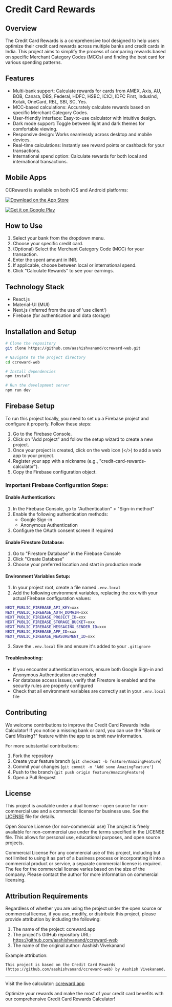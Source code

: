 # Credit Card Rewards

## Overview

The Credit Card Rewards is a comprehensive tool designed to help users optimize their credit card rewards across multiple banks and credit cards in India. This project aims to simplify the process of comparing rewards based on specific Merchant Category Codes (MCCs) and finding the best card for various spending patterns.

## Features

- Multi-bank support: Calculate rewards for cards from AMEX, Axis, AU, BOB, Canara, DBS, Federal, HDFC, HSBC, ICICI, IDFC First, IndusInd, Kotak, OneCard, RBL, SBI, SC, Yes.
- MCC-based calculations: Accurately calculate rewards based on specific Merchant Category Codes.
- User-friendly interface: Easy-to-use calculator with intuitive design.
- Dark mode support: Toggle between light and dark themes for comfortable viewing.
- Responsive design: Works seamlessly across desktop and mobile devices.
- Real-time calculations: Instantly see reward points or cashback for your transactions.
- International spend option: Calculate rewards for both local and international transactions.

## Mobile Apps

CCReward is available on both iOS and Android platforms:

[![Download on the App Store](https://img.shields.io/badge/App_Store-0D96F6?logo=app-store&logoColor=white)](https://apps.apple.com/in/app/ccreward/id6736835206)

[![Get it on Google Play](https://img.shields.io/badge/Google_Play-414141?logo=google-play&logoColor=white)](https://play.google.com/store/apps/details?id=app.ccreward)

## How to Use

1. Select your bank from the dropdown menu.
2. Choose your specific credit card.
3. (Optional) Select the Merchant Category Code (MCC) for your transaction.
4. Enter the spent amount in INR.
5. If applicable, choose between local or international spend.
6. Click "Calculate Rewards" to see your earnings.

## Technology Stack

- React.js
- Material-UI (MUI)
- Next.js (inferred from the use of 'use client')
- Firebase (for authentication and data storage)

## Installation and Setup

```bash
# Clone the repository
git clone https://github.com/aashishvanand/ccreward-web.git

# Navigate to the project directory
cd ccreward-web

# Install dependencies
npm install

# Run the development server
npm run dev
```

## Firebase Setup

To run this project locally, you need to set up a Firebase project and configure it properly. Follow these steps:

1. Go to the Firebase Console.
2. Click on "Add project" and follow the setup wizard to create a new project.
3. Once your project is created, click on the web icon (</>) to add a web app to your project.
4. Register your app with a nickname (e.g., "credit-card-rewards-calculator").
5. Copy the Firebase configuration object.

### Important Firebase Configuration Steps:

#### Enable Authentication:
1. In the Firebase Console, go to "Authentication" > "Sign-in method"
2. Enable the following authentication methods:
   - Google Sign-in
   - Anonymous Authentication
3. Configure the OAuth consent screen if required

#### Enable Firestore Database:
1. Go to "Firestore Database" in the Firebase Console
2. Click "Create Database"
3. Choose your preferred location and start in production mode

#### Environment Variables Setup:
1. In your project root, create a file named `.env.local`
2. Add the following environment variables, replacing the xxx with your actual Firebase configuration values:

```bash
NEXT_PUBLIC_FIREBASE_API_KEY=xxx
NEXT_PUBLIC_FIREBASE_AUTH_DOMAIN=xxx
NEXT_PUBLIC_FIREBASE_PROJECT_ID=xxx
NEXT_PUBLIC_FIREBASE_STORAGE_BUCKET=xxx
NEXT_PUBLIC_FIREBASE_MESSAGING_SENDER_ID=xxx
NEXT_PUBLIC_FIREBASE_APP_ID=xxx
NEXT_PUBLIC_FIREBASE_MEASUREMENT_ID=xxx
```

3. Save the `.env.local` file and ensure it's added to your `.gitignore`

#### Troubleshooting:
- If you encounter authentication errors, ensure both Google Sign-in and Anonymous Authentication are enabled
- For database access issues, verify that Firestore is enabled and the security rules are properly configured
- Check that all environment variables are correctly set in your `.env.local` file

## Contributing

We welcome contributions to improve the Credit Card Rewards India Calculator! If you notice a missing bank or card, you can use the "Bank or Card Missing?" feature within the app to submit new information.

For more substantial contributions:

1. Fork the repository
2. Create your feature branch (`git checkout -b feature/AmazingFeature`)
3. Commit your changes (`git commit -m 'Add some AmazingFeature'`)
4. Push to the branch (`git push origin feature/AmazingFeature`)
5. Open a Pull Request

## License

This project is available under a dual license - open source for non-commercial use and a commercial license for business use. See the [LICENSE](LICENSE) file for details.

Open Source License (for non-commercial use)
The project is freely available for non-commercial use under the terms specified in the LICENSE file. This allows for personal use, educational purposes, and open source projects.

Commercial License
For any commercial use of this project, including but not limited to using it as part of a business process or incorporating it into a commercial product or service, a separate commercial license is required. The fee for the commercial license varies based on the size of the company. Please contact the author for more information on commercial licensing.

## Attribution Requirements

Regardless of whether you are using the project under the open source or commercial license, if you use, modify, or distribute this project, please provide attribution by including the following:

1. The name of the project: ccreward.app
2. The project's GitHub repository URL: https://github.com/aashishvanand/ccreward-web
3. The name of the original author: Aashish Vivekanand

Example attribution:

```
This project is based on the Credit Card Rewards (https://github.com/aashishvanand/ccreward-web) by Aashish Vivekanand.
```

---

Visit the live calculator: [ccreward.app](https://ccreward.app)

Optimize your rewards and make the most of your credit card benefits with our comprehensive Credit Card Rewards Calculator!
